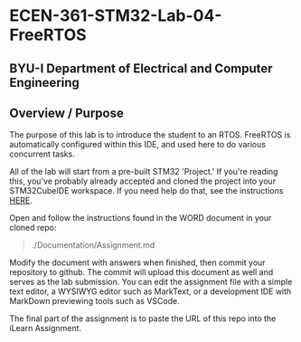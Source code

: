 # ECEN-361-STM32-Lab-04-FreeRTOS

## BYU-I  Department of Electrical and Computer Engineering

<!-- div style="text-align: right">Initially Written:  Fall-2023   LRW</div> -->

## Overview / Purpose

The purpose of this lab is to introduce the student to an RTOS.   FreeRTOS is automatically configured within this IDE, and used here to do various concurrent tasks.  

All of the lab will start from a pre-built STM32 'Project.'  If you're reading this, you've probably already accepted and cloned the project into your STM32CubeIDE workspace.  If you need help do that, see the instructions [HERE](./Documentation/Working_with_Labs_from_Github_Classroom_Repository.pdf).

Open and follow the instructions found in the WORD document in your cloned repo: 

> ./Documentation/Assignment.md

Modify the document with answers when finished, then commit your repository to github. The commit will upload this document as well and serves as the lab submission. You can edit the assignment file with a simple text editor, a WYSIWYG editor such as MarkText, or a development IDE with MarkDown previewing tools such as VSCode.

The final part of the assignment is to paste the URL of this repo into the iLearn Assignment.  
